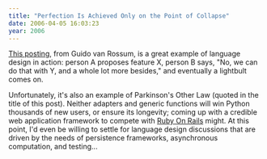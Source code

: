 ```yaml
---
title: "Perfection Is Achieved Only on the Point of Collapse"
date: 2006-04-05 16:03:23
year: 2006
---
```

<p><a href="http://www.artima.com/forums/flat.jsp?forum=106&amp;thread=155123">This posting</a>, from Guido van Rossum, is a great example of language design in action: person A proposes feature X, person B says, "No, we can do that with Y, and a whole lot more besides," and eventually a lightbult comes on.</p>

<p>Unfortunately, it's also an example of Parkinson's Other Law (quoted in the title of this post).  Neither adapters and generic functions will win Python thousands of new users, or ensure its longevity; coming up with a credible web application framework to compete with <a href="http://www.rubyonrails.org">Ruby On Rails</a> might.  At this point, I'd even be willing to settle for language design discussions that are driven by the needs of persistence frameworks, asynchronous computation, and testing...</p>
